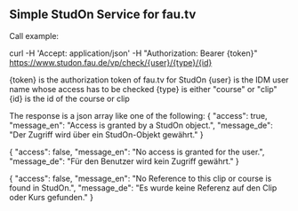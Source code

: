 ﻿Simple StudOn Service for fau.tv
--------------------------------

Call example:

curl -H 'Accept: application/json' -H "Authorization: Bearer {token}" https://www.studon.fau.de/vp/check/{user}/{type}/{id}

{token} is the authorization token of fau.tv for StudOn
{user}  is the IDM user name whose access has to be checked
{type}  is either "course" or "clip"
{id}    is the id of the course or clip

The response is a json array like one of the following:
{
  "access": true,
  "message_en": "Access is granted by a StudOn object.",
  "message_de": "Der Zugriff wird über ein StudOn-Objekt gewährt."
}

{
  "access": false,
  "message_en": "No access is granted for the user.",
  "message_de": "Für den Benutzer wird kein Zugriff gewährt."
}

{
  "access": false,
  "message_en": "No Reference to this clip or course is found in StudOn.",
  "message_de": "Es wurde keine Referenz auf den Clip oder Kurs gefunden."
}
